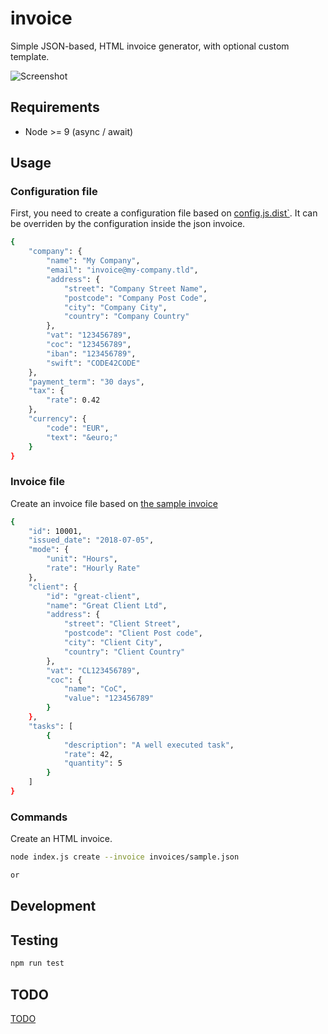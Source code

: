 # invoice

Simple JSON-based, HTML invoice generator, with optional custom template.

![Screenshot](/../github/.github/screenshot.png?raw=true "Screenshot")

## Requirements

* Node >= 9 (async / await)

## Usage

### Configuration file

First, you need to create a configuration file based on [config.js.dist`][config].
It can be overriden by the configuration inside the json invoice.

```bash
{
    "company": {
        "name": "My Company",
        "email": "invoice@my-company.tld",
        "address": {
            "street": "Company Street Name",
            "postcode": "Company Post Code",
            "city": "Company City",
            "country": "Company Country"
        },
        "vat": "123456789",
        "coc": "123456789",
        "iban": "123456789",
        "swift": "CODE42CODE"
    },
    "payment_term": "30 days",
    "tax": {
        "rate": 0.42
    },
    "currency": {
        "code": "EUR",
        "text": "&euro;"
    }
}
```

### Invoice file

Create an invoice file based on [the sample invoice][invoice-sample]

```bash
{
    "id": 10001,
    "issued_date": "2018-07-05",
    "mode": {
        "unit": "Hours",
        "rate": "Hourly Rate"
    },
    "client": {
        "id": "great-client",
        "name": "Great Client Ltd",
        "address": {
            "street": "Client Street",
            "postcode": "Client Post code",
            "city": "Client City",
            "country": "Client Country"
        },
        "vat": "CL123456789",
        "coc": {
            "name": "CoC",
            "value": "123456789"
        }
    },
    "tasks": [
        {
            "description": "A well executed task",
            "rate": 42,
            "quantity": 5
        }
    ]
}
```


### Commands

Create an HTML invoice.

```bash
node index.js create --invoice invoices/sample.json

or


```

## Development

## Testing

```bash
npm run test
```

## TODO

[TODO][todo]

[config]: config.json.dist
[invoice-sample]: invoices/10001.json
[todo]: TODO.md